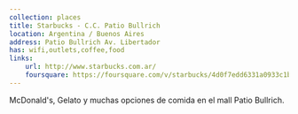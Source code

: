 ```yaml
---
collection: places
title: Starbucks - C.C. Patio Bullrich
location: Argentina / Buenos Aires
address: Patio Bullrich Av. Libertador
has: wifi,outlets,coffee,food
links:
    url: http://www.starbucks.com.ar/
    foursquare: https://foursquare.com/v/starbucks/4d0f7edd6331a0933c1b5194
---
```


McDonald's, Gelato y muchas opciones de comida en el mall Patio Bullrich.
